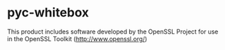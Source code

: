 # pyc-whitebox

This product includes software developed by the OpenSSL Project 
for use in the OpenSSL Toolkit (http://www.openssl.org/)